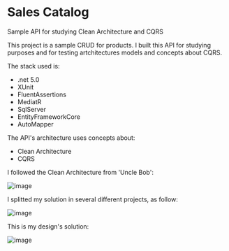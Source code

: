 # Sales Catalog
Sample API for studying Clean Architecture and CQRS

This project is a sample CRUD for  products. I built this API for studying purposes and for testing artchitectures models and concepts about CQRS.

The stack used is:

- .net 5.0
- XUnit
- FluentAssertions
- MediatR
- SqlServer
- EntityFrameworkCore
- AutoMapper

The API's architecture uses concepts about:

- Clean Architecture
- CQRS

I followed the Clean Architecture from 'Uncle Bob':

![image](https://user-images.githubusercontent.com/79495407/189498523-e6f3139e-f639-4129-a5fc-00ea35463534.png)

I splitted my solution in several different projects, as follow:

![image](https://user-images.githubusercontent.com/79495407/189498629-5ef7aa88-bb76-4f80-a90b-1a3e9cf8b528.png)


This is my design's solution:

![image](https://user-images.githubusercontent.com/79495407/189498679-315f355e-8e17-413f-958a-8b8280bb6e30.png)
